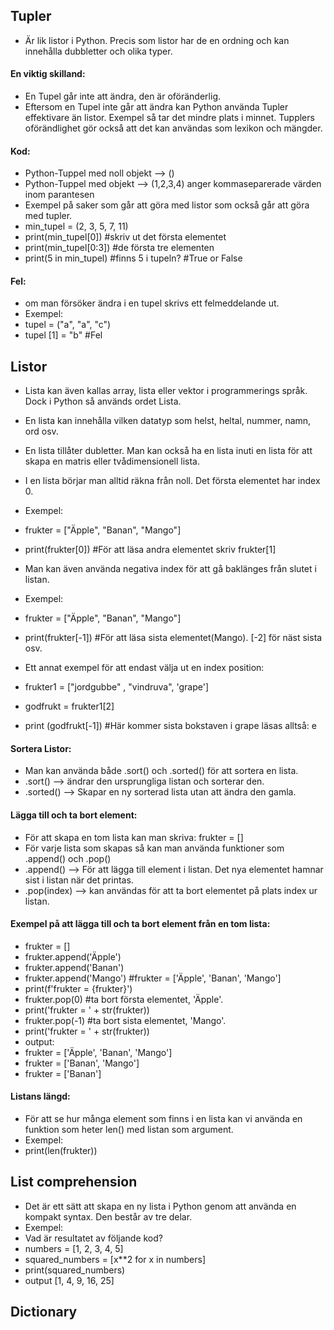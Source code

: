 ## Tupler
- Är lik listor i Python. Precis som listor har de en ordning och kan innehålla dubbletter och olika typer.
#### En viktig skilland:
- En Tupel går inte att ändra, den är oföränderlig.
- Eftersom en Tupel inte går att ändra kan Python använda Tupler effektivare än listor. Exempel så tar det mindre plats i minnet. Tupplers oförändlighet gör också att det kan användas som lexikon och mängder.
#### Kod: 
- Python-Tuppel med noll objekt --> ()
- Python-Tuppel med objekt --> (1,2,3,4) anger kommaseparerade värden inom parantesen
- Exempel på saker som går att göra med listor som också går att göra med tupler.
- min_tupel = (2, 3, 5, 7, 11)
- print(min_tupel[0]) #skriv ut det första elementet
- print(min_tupel[0:3]) #de första tre elementen
- print(5 in min_tupel) #finns 5 i tupeln? #True or False
#### Fel:
- om man försöker ändra i en tupel skrivs ett felmeddelande ut.
- Exempel:
- tupel = ("a", "a", "c")
- tupel [1] = "b" #Fel

## Listor
- Lista kan även kallas array, lista eller vektor i programmerings språk. Dock i Python så används ordet Lista.
- En lista kan innehålla vilken datatyp som helst, heltal, nummer, namn, ord osv.
- En lista tillåter dubletter. Man kan också ha en lista inuti en lista för att skapa en matris eller tvådimensionell lista.
- I en lista börjar man alltid räkna från noll. Det första elementet har index 0.
- Exempel:
- frukter = ["Äpple", "Banan", "Mango"]
- print(frukter[0]) #För att läsa andra elementet skriv frukter[1]

- Man kan även använda negativa index för att gå baklänges från slutet i listan.
- Exempel:
- frukter = ["Äpple", "Banan", "Mango"]
- print(frukter[-1]) #För att läsa sista elementet(Mango). [-2] för näst sista osv.

- Ett annat exempel för att endast välja ut en index position:
- frukter1 = ["jordgubbe" , "vindruva", 'grape']
- godfrukt = frukter1[2]
- print (godfrukt[-1]) #Här kommer sista bokstaven i grape läsas alltså: e

#### Sortera Listor:
- Man kan använda både .sort() och .sorted() för att sortera en lista. 
- .sort() --> ändrar den ursprungliga listan och sorterar den.
- .sorted() --> Skapar en ny sorterad lista utan att ändra den gamla.

#### Lägga till och ta bort element:
- För att skapa en tom lista kan man skriva: frukter = []
- För varje lista som skapas så kan man använda funktioner som .append() och .pop()
- .append() --> För att lägga till element i listan. Det nya elementet hamnar sist i listan när det printas.
- .pop(index) --> kan användas för att ta bort elementet på plats index ur listan.

#### Exempel på att lägga till och ta bort element från en tom lista:
- frukter = []
- frukter.append('Äpple')
- frukter.append('Banan')
- frukter.append('Mango') #frukter = ['Äpple', 'Banan', 'Mango']
- print(f'frukter = {frukter}')
- frukter.pop(0) #ta bort första elementet, 'Äpple'.
- print('frukter = ' + str(frukter))
- frukter.pop(-1) #ta bort sista elementet, 'Mango'.
- print('frukter = ' + str(frukter))
- output:
- frukter = ['Äpple', 'Banan', 'Mango']
- frukter = ['Banan', 'Mango']
- frukter = ['Banan']

#### Listans längd:
- För att se hur många element som finns i en lista kan vi använda en funktion som heter len() med listan som argument.
- Exempel:
- print(len(frukter))

## List comprehension
- Det är ett sätt att skapa en ny lista i Python genom att använda en kompakt syntax. Den består av tre delar.
- Exempel:
- Vad är resultatet av följande kod?
- numbers = [1, 2, 3, 4, 5]
- squared_numbers = [x**2 for x in numbers]
- print(squared_numbers)
- output [1, 4, 9, 16, 25]

## Dictionary
